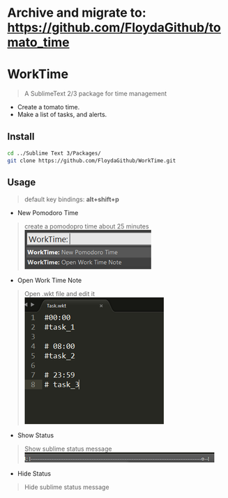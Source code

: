 # Archive and migrate to: https://github.com/FloydaGithub/tomato_time

# WorkTime
> A SublimeText 2/3 package for time management

- Create a tomato time.  
- Make a list of tasks, and alerts.


## Install 
```bash
cd ../Sublime Text 3/Packages/
git clone https://github.com/FloydaGithub/WorkTime.git
```

## Usage
> default key bindings: **alt+shift+p**  


- New Pomodoro Time    
> create a pomodopro time about 25 minutes  
![quick-panel](./res/quick-panel.png)

- Open Work Time Note  
> Open .wkt file and edit it  
![wkt](./res/wkt.png)

- Show Status    
> Show sublime status message
![status-msg](./res/status-msg.png)

- Hide Status    
> Hide sublime status message

